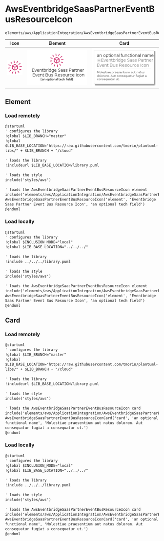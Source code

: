 # AwsEventbridgeSaasPartnerEventBusResourceIcon
```text
elements/aws/ApplicationIntegration/AwsEventbridgeSaasPartnerEventBusResourceIcon
```
| Icon | Element | Card |
| :-: | :-: | --- |
| ![AwsEventbridgeSaasPartnerEventBusResourceIcon icon](../../../icons/aws/ApplicationIntegration/AwsEventbridgeSaasPartnerEventBusResourceIcon.png) | ![AwsEventbridgeSaasPartnerEventBusResourceIcon element](AwsEventbridgeSaasPartnerEventBusResourceIcon.element.png) | ![AwsEventbridgeSaasPartnerEventBusResourceIcon card](AwsEventbridgeSaasPartnerEventBusResourceIcon.card.png) |
## Element
### Load remotely
```plantuml
@startuml
' configures the library
!global $LIB_BRANCH="master"
!global $LIB_BASE_LOCATION="https://raw.githubusercontent.com/tmorin/plantuml-libs/" + $LIB_BRANCH + "/cloud"

' loads the library
!includeurl $LIB_BASE_LOCATION/library.puml

' loads the style
include('styles/aws')

' loads the AwsEventbridgeSaasPartnerEventBusResourceIcon element
include('elements/aws/ApplicationIntegration/AwsEventbridgeSaasPartnerEventBusResourceIcon')
AwsEventbridgeSaasPartnerEventBusResourceIcon('element', 'Eventbridge Saas Partner Event Bus Resource Icon', 'an optional tech field')
@enduml
```
### Load locally
```plantuml
@startuml
' configures the library
!global $INCLUSION_MODE="local"
!global $LIB_BASE_LOCATION="../../../"

' loads the library
!include ../../../library.puml

' loads the style
include('styles/aws')

' loads the AwsEventbridgeSaasPartnerEventBusResourceIcon element
include('elements/aws/ApplicationIntegration/AwsEventbridgeSaasPartnerEventBusResourceIcon')
AwsEventbridgeSaasPartnerEventBusResourceIcon('element', 'Eventbridge Saas Partner Event Bus Resource Icon', 'an optional tech field')
@enduml
```
## Card
### Load remotely
```plantuml
@startuml
' configures the library
!global $LIB_BRANCH="master"
!global $LIB_BASE_LOCATION="https://raw.githubusercontent.com/tmorin/plantuml-libs/" + $LIB_BRANCH + "/cloud"

' loads the library
!includeurl $LIB_BASE_LOCATION/library.puml

' loads the style
include('styles/aws')

' loads the AwsEventbridgeSaasPartnerEventBusResourceIcon card
include('elements/aws/ApplicationIntegration/AwsEventbridgeSaasPartnerEventBusResourceIcon')
AwsEventbridgeSaasPartnerEventBusResourceIconCard('card', 'an optional functional name', 'Molestiae praesentium aut natus dolorem. Aut consequatur fugiat a consequatur ut.')
@enduml
```
### Load locally
```plantuml
@startuml
' configures the library
!global $INCLUSION_MODE="local"
!global $LIB_BASE_LOCATION="../../../"

' loads the library
!include ../../../library.puml

' loads the style
include('styles/aws')

' loads the AwsEventbridgeSaasPartnerEventBusResourceIcon card
include('elements/aws/ApplicationIntegration/AwsEventbridgeSaasPartnerEventBusResourceIcon')
AwsEventbridgeSaasPartnerEventBusResourceIconCard('card', 'an optional functional name', 'Molestiae praesentium aut natus dolorem. Aut consequatur fugiat a consequatur ut.')
@enduml
```
